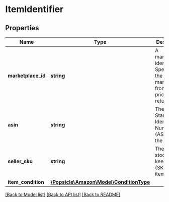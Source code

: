 # ItemIdentifier

## Properties
Name | Type | Description | Notes
------------ | ------------- | ------------- | -------------
**marketplace_id** | **string** | A marketplace identifier. Specifies the marketplace from which prices are returned. | 
**asin** | **string** | The Amazon Standard Identification Number (ASIN) of the item. | [optional] 
**seller_sku** | **string** | The seller stock keeping unit (SKU) of the item. | [optional] 
**item_condition** | [**\Popsicle\Amazon\Model\ConditionType**](ConditionType.md) |  | 

[[Back to Model list]](../../README.md#documentation-for-models) [[Back to API list]](../../README.md#documentation-for-api-endpoints) [[Back to README]](../../README.md)

